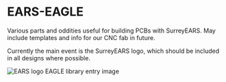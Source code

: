 # EARS-EAGLE
Various parts and oddities useful for building PCBs with SurreyEARS. May include templates and info for our CNC fab in future.

Currently the main event is the SurreyEARS logo, which should be included in all designs where possible.

![EARS logo EAGLE library entry image](http://i.imgur.com/yyadIki.png)
